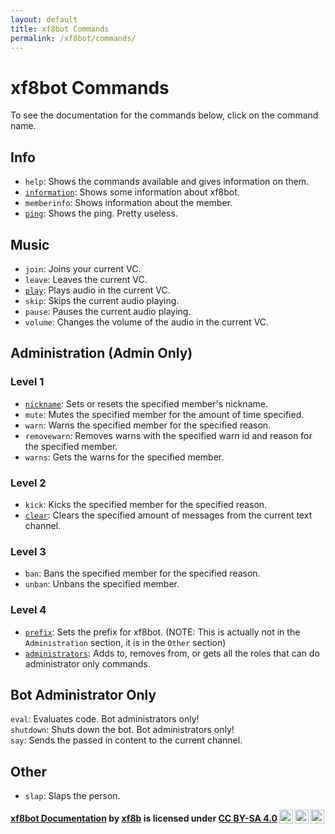 ```yaml
---
layout: default
title: xf8bot Commands
permalink: /xf8bot/commands/
---
```

# xf8bot Commands
To see the documentation for the commands below, click on the command name.
## Info
* `help`: Shows the commands available and gives information on them.  
* [`information`](https://xf8b.github.io/documentation/xf8bot/commands/info/info/): Shows some information about xf8bot.  
* `memberinfo`: Shows information about the member.    
* [`ping`](https://xf8b.github.io/documentation/xf8bot/commands/info/ping/): Shows the ping. Pretty useless.  
## Music
* `join`: Joins your current VC.  
* `leave`: Leaves the current VC.
* [`play`](https://xf8b.github.io/documentation/xf8bot/commands/music/play/): Plays audio in the current VC.
* `skip`: Skips the current audio playing.
* `pause`: Pauses the current audio playing.
* `volume`: Changes the volume of the audio in the current VC.  
## Administration (Admin Only)  
### Level 1
* [`nickname`](https://xf8b.github.io/documentation/xf8bot/commands/administration/level_1/nickname/): Sets or resets the specified member's nickname.  
* `mute`: Mutes the specified member for the amount of time specified.  
* `warn`: Warns the specified member for the specified reason.  
* `removewarn`: Removes warns with the specified warn id and reason for the specified member.  
* `warns`: Gets the warns for the specified member.  
### Level 2
* `kick`: Kicks the specified member for the specified reason.  
* [`clear`](https://xf8b.github.io/documentation/xf8bot/commands/administration/level_2/clear/): Clears the specified amount of messages from the current text channel.  
### Level 3
* `ban`: Bans the specified member for the specified reason.  
* `unban`: Unbans the specified member.  
### Level 4
* [`prefix`](https://xf8b.github.io/documentation/xf8bot/commands/other/prefix/): Sets the prefix for xf8bot. (NOTE: This is actually not in the `Administration` section, it is in the `Other` section)  
* [`administrators`](https://xf8b.github.io/documentation/xf8bot/commands/administration/level_4/administrators/): Adds to, removes from, or gets all the roles that can do administrator only commands.  
## Bot Administrator Only  
`eval`: Evaluates code. Bot administrators only!  
`shutdown`: Shuts down the bot. Bot administrators only!  
`say`: Sends the passed in content to the current channel.  
## Other
* `slap`: Slaps the person.

<b> <a rel="cc:attributionURL" property="dct:title" href="https://xf8b.github.io/documentation/xf8bot/">xf8bot Documentation</a> by <a rel="cc:attributionURL dct:creator" property="cc:attributionName" href="https://github.com/xf8b/">xf8b</a> is licensed under <a rel="license" href="https://creativecommons.org/licenses/by-sa/4.0">CC BY-SA 4.0<img style="height:22px!important;margin-left:3px;vertical-align:text-bottom;" src="https://mirrors.creativecommons.org/presskit/icons/cc.svg?ref=chooser-v1" /><img style="height:22px!important;margin-left:3px;vertical-align:text-bottom;" src="https://mirrors.creativecommons.org/presskit/icons/by.svg?ref=chooser-v1" /><img style="height:22px!important;margin-left:3px;vertical-align:text-bottom;" src="https://mirrors.creativecommons.org/presskit/icons/sa.svg?ref=chooser-v1" /></a> </b> 
